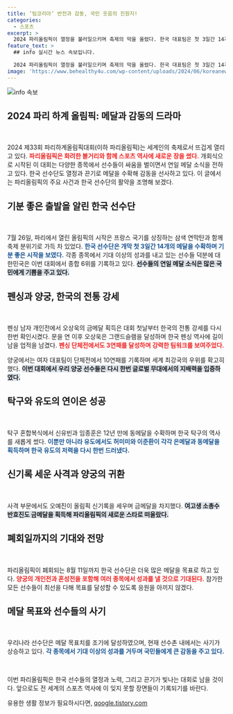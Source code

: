 ```yaml
---
title: ‘팀코리아’ 반전과 감동, 국민 웃음의 진원지!
categories:
  - 스포츠
excerpt: >
  2024 파리올림픽이 열정을 불러일으키며 축제의 막을 올렸다. 한국 대표팀은 첫 3일간 14개의 메달 쾌거를 달성, 펜싱과 양궁에서 역사적인 승리를 이어가고 있다!
feature_text: >
  ## info 실시간 뉴스 속보입니다.

  2024 파리올림픽이 열정을 불러일으키며 축제의 막을 올렸다. 한국 대표팀은 첫 3일간 14개의 메달 쾌거를 달성, 펜싱과 양궁에서 역사적인 승리를 이어가고 있다!
image: 'https://www.behealthy4u.com/wp-content/uploads/2024/06/koreanews.jpg'
---
```


<p><img src="https://www.behealthy4u.com/wp-content/uploads/2024/06/koreanews.jpg" alt="info 속보" /></p>

<h2 data-ke-size="size26">2024 파리 하계 올림픽: 메달과 감동의 드라마</h2>

<p data-ke-size="size16">&nbsp;</p>

<p>2024 제33회 파리하계올림픽대회(이하 파리올림픽)는 세계인의 축제로서 뜨겁게 열리고 있다. <b><span style="color: #ee2323;">파리올림픽은 화려한 볼거리와 함께 스포츠 역사에 새로운 장을 썼다.</span></b> 개회식으로 시작된 이 대회는 다양한 종목에서 선수들이 싸움을 벌이면서 연일 메달 소식을 전하고 있다. 한국 선수단도 열정과 끈기로 메달을 수확해 감동을 선사하고 있다. 이 글에서는 파리올림픽의 주요 사건과 한국 선수단의 활약을 조명해 보겠다.</p>

<h2 data-ke-size="size26">기분 좋은 출발을 알린 한국 선수단</h2>

<p data-ke-size="size16">&nbsp;</p>

<p>7월 26일, 파리에서 열린 올림픽의 시작은 프랑스 국기를 상징하는 삼색 연막탄과 함께 축제 분위기로 가득 차 있었다. <b><span style="color: #1a5490;">한국 선수단은 개막 첫 3일간 14개의 메달을 수확하며 기분 좋은 시작을 보였다.</span></b> 각종 종목에서 기대 이상의 성과를 내고 있는 선수들 덕분에 대한민국은 이번 대회에서 종합 6위를 기록하고 있다. <b><span style="background-color: #21538527;">선수들의 연일  메달 소식은 많은 국민에게 기쁨을 주고 있다.</span></b> </p>

<h2 data-ke-size="size26">펜싱과 양궁, 한국의 전통 강세</h2>

<p data-ke-size="size16">&nbsp;</p>

<p>펜싱 남자 개인전에서 오상욱의 금메달 획득은 대회 첫날부터 한국의 전통 강세를 다시 한번 확인시켰다. 문을 연 이후 오상욱은 그랜드슬램을 달성하며 한국 펜싱 역사에 길이 남을 업적을 남겼다. <b><span style="color: #ee2323;">펜싱 단체전에서도 3연패를 달성하며 강력한 팀워크를 보여주었다.</span></b> </p>

<p>양궁에서는 여자 대표팀이 단체전에서 10연패를 기록하며 세계 최강국의 우위를 확고히 했다. <b><span style="background-color: #21538527;">이번 대회에서 우리 양궁 선수들은 다시 한번 글로벌 무대에서의 지배력을 입증하였다.</span></b></p>

<h2 data-ke-size="size26">탁구와 유도의 연이은 성공</h2>

<p data-ke-size="size16">&nbsp;</p>

<p>탁구 혼합복식에서 신유빈과 임종훈은 12년 만에 동메달을 수확하며 한국 탁구의 역사를 새롭게 썼다. <b><span style="color: #1a5490;">이뿐만 아니라 유도에서도 허미미와 이준환이 각각 은메달과 동메달을 획득하며 한국 유도의 저력을 다시 한번 드러냈다.</span></b></p>

<h2 data-ke-size="size26">신기록 세운 사격과 양궁의 귀환</h2>

<p data-ke-size="size16">&nbsp;</p>

<p>사격 부문에서도 오예진이 올림픽 신기록을 세우며 금메달을 차지했다. <b><span style="background-color: #21538527;">여고생 소총수 반효진도 금메달을 획득해 파리올림픽의 새로운 스타로 떠올랐다.</span></b></p>

<h2 data-ke-size="size26">폐회일까지의 기대와 전망</h2>

<p data-ke-size="size16">&nbsp;</p>

<p>파리올림픽이 폐회되는 8월 11일까지 한국 선수단은 더욱 많은 메달을 목표로 하고 있다. <b><span style="color: #ee2323;">양궁의 개인전과 혼성전을 포함해 여러 종목에서 성과를 낼 것으로 기대된다.</span></b> 참가한 모든 선수들이 최선을 다해 목표를 달성할 수 있도록 응원을 아끼지 않겠다.</p>

<h2 data-ke-size="size26">메달 목표와 선수들의 사기</h2>

<p data-ke-size="size16">&nbsp;</p>

<p>우리나라 선수단은 메달 목표치를 조기에 달성하였으며, 현재 선수촌 내에서는 사기가 상승하고 있다. <b><span style="color: #1a5490;">각 종목에서 기대 이상의 성과를 거두며 국민들에게 큰 감동을 주고 있다.</span></b> </p>

<p data-ke-size="size16">&nbsp;</p>

<p>이번 파리올림픽은 한국 선수들의 열정과 노력, 그리고 끈기가 빛나는 대회로 남을 것이다. 앞으로도 전 세계의 스포츠 역사에 이 잊지 못할 장면들이 기록되기를 바란다.</p>
유용한 생활 정보가 필요하시다면, <a href="https://qoogle.tistory.com" rel="dofollow">qoogle.tistory.com</a>


